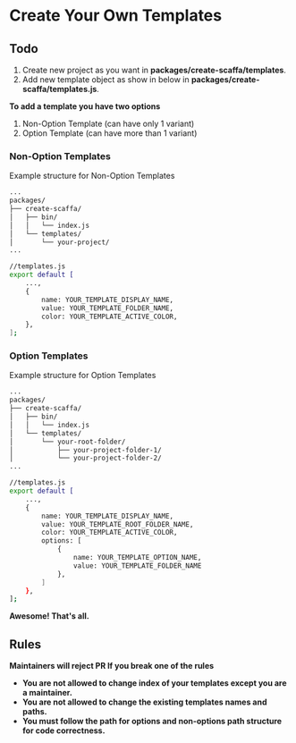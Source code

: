 # Create Your Own Templates

## Todo

1. Create new project as you want in **packages/create-scaffa/templates**.
2. Add new template object as show in below in **packages/create-scaffa/templates.js**.

**To add a template you have two options**

1. Non-Option Template (can have only 1 variant)
2. Option Template (can have more than 1 variant)

### Non-Option Templates

Example structure for Non-Option Templates

```bash
...
packages/
├── create-scaffa/
│   ├── bin/
│   │   └── index.js
│   └── templates/
│       └── your-project/
...
```

```bash
//templates.js
export default [
    ...,
	{
        name: YOUR_TEMPLATE_DISPLAY_NAME,
        value: YOUR_TEMPLATE_FOLDER_NAME,
        color: YOUR_TEMPLATE_ACTIVE_COLOR,
    },
];
```

### Option Templates

Example structure for Option Templates

```bash
...
packages/
├── create-scaffa/
│   ├── bin/
│   │   └── index.js
│   └── templates/
│       └── your-root-folder/
│           ├── your-project-folder-1/
│           └── your-project-folder-2/
...
```

```bash
//templates.js
export default [
    ...,
	{
        name: YOUR_TEMPLATE_DISPLAY_NAME,
        value: YOUR_TEMPLATE_ROOT_FOLDER_NAME,
        color: YOUR_TEMPLATE_ACTIVE_COLOR,
        options: [
			{
				name: YOUR_TEMPLATE_OPTION_NAME,
				value: YOUR_TEMPLATE_FOLDER_NAME
			},
		]
    },
];
```

**Awesome! That's all.**

## Rules

**Maintainers will reject PR If you break one of the rules**

- **You are not allowed to change index of your templates except you are a maintainer.**
- **You are not allowed to change the existing templates names and paths.**
- **You must follow the path for options and non-options path structure for code correctness.**
